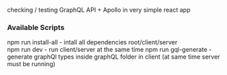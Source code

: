 checking / testing GraphQL API + Apollo in very simple react app

### Available Scripts

npm run install-all - intall all dependencies root/client/server  
npm run dev - run client/server at the same time
npm run gql-generate - generate graphQl types inside graphQL folder in client (at same time server must be running)
